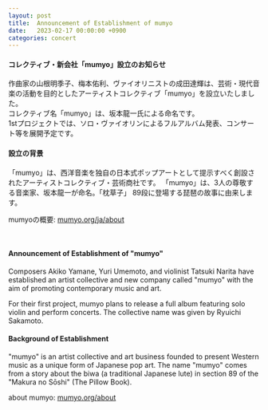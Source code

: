 ```yaml
---
layout: post
title:  Announcement of Establishment of mumyo
date:   2023-02-17 00:00:00 +0900
categories: concert
---
```


#### **コレクティブ・新会社「mumyo」設立のお知らせ**

作曲家の山根明季子、梅本佑利、ヴァイオリニストの成田達輝は、芸術・現代音楽の活動を目的としたアーティストコレクティブ「mumyo」を設立いたしました。  
コレクティブ名「mumyo」は、坂本龍一氏による命名です。  
1stプロジェクトでは、ソロ・ヴァイオリンによるフルアルバム発表、コンサート等を展開予定です。

#### **設立の背景**
「mumyo」は、⻄洋音楽を独自の日本式ポップアートとして提示すべく創設されたアーティストコレクティブ・芸術商社です。 「mumyo」は、3人の尊敬する音楽家、坂本龍一が命名。「枕草子」 89段に登場する琵琶の故事に由来します。

mumyoの概要: [mumyo.org/ja/about](https://mumyo.org/ja/about/)

&nbsp;

#### **Announcement of Establishment of "mumyo"**

Composers Akiko Yamane, Yuri Umemoto, and violinist Tatsuki Narita have established an artist collective and new company called "mumyo" with the aim of promoting contemporary music and art.

For their first project, mumyo plans to release a full album featuring solo violin and perform concerts. The collective name was given by Ryuichi Sakamoto.

#### **Background of Establishment**
"mumyo" is an artist collective and art business founded to present Western music as a unique form of Japanese pop art. The name "mumyo" comes from a story about the biwa (a traditional Japanese lute) in section 89 of the "Makura no Sōshi" (The Pillow Book).

about mumyo: [mumyo.org/about](https://mumyo.org/about/)
